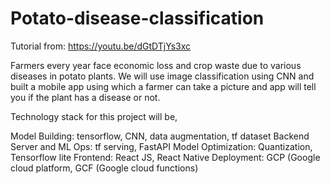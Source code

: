# Potato-disease-classification

Tutorial from: https://youtu.be/dGtDTjYs3xc

Farmers every year face economic loss and crop waste due to various diseases in potato plants. We will use image classification using CNN and built a mobile app using which a farmer can take a picture and app will tell you if the plant has a disease or not.

Technology stack for this project will be,

Model Building: tensorflow, CNN, data augmentation, tf dataset
Backend Server and ML Ops: tf serving, FastAPI
Model Optimization: Quantization, Tensorflow lite
Frontend: React JS, React Native
Deployment: GCP (Google cloud platform, GCF (Google cloud functions)
